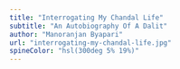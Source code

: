 ```yaml
---
title: "Interrogating My Chandal Life"
subtitle: "An Autobiography Of A Dalit"
author: "Manoranjan Byapari"
url: "interrogating-my-chandal-life.jpg"
spineColor: "hsl(300deg 5% 19%)"
---
```

